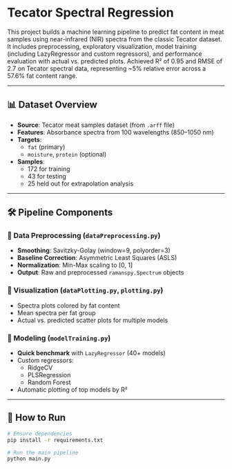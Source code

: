 # Tecator Spectral Regression

This project builds a machine learning pipeline to predict fat content in meat samples using near-infrared (NIR) spectra from the classic Tecator dataset. It includes preprocessing, exploratory visualization, model training (including LazyRegressor and custom regressors), and performance evaluation with actual vs. predicted plots. Achieved R² of 0.95 and RMSE of 2.7 on Tecator spectral data, representing ~5% relative error across a 57.6% fat content range.

---

## 📊 Dataset Overview

- **Source**: Tecator meat samples dataset (from `.arff` file)
- **Features**: Absorbance spectra from 100 wavelengths (850–1050 nm)
- **Targets**: 
  - `fat` (primary)
  - `moisture`, `protein` (optional)
- **Samples**:
  - 172 for training
  - 43 for testing
  - 25 held out for extrapolation analysis

---

## 🛠️ Pipeline Components

### 🔹 Data Preprocessing (`dataPreprocessing.py`)
- **Smoothing**: Savitzky-Golay (window=9, polyorder=3)
- **Baseline Correction**: Asymmetric Least Squares (ASLS)
- **Normalization**: Min-Max scaling to [0, 1]
- **Output**: Raw and preprocessed `ramanspy.Spectrum` objects

### 🔹 Visualization (`dataPlotting.py`, `plotting.py`)
- Spectra plots colored by fat content
- Mean spectra per fat group
- Actual vs. predicted scatter plots for multiple models

### 🔹 Modeling (`modelTraining.py`)
- **Quick benchmark** with `LazyRegressor` (40+ models)
- Custom regressors:
  - RidgeCV
  - PLSRegression
  - Random Forest
- Automatic plotting of top models by R²

---

## 🚀 How to Run

```bash
# Ensure dependencies
pip install -r requirements.txt

# Run the main pipeline
python main.py

